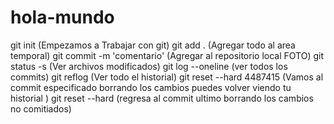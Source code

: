 # hola-mundo
git init (Empezamos a Trabajar con git)
git add . (Agregar todo al area temporal)
git commit -m 'comentario' (Agregar al repositorio local FOTO)
git status -s (Ver archivos modificados)
git log --oneline (ver todos los commits)
git reflog (Ver todo el historial)
git reset --hard 4487415 (Vamos al commit especificado borrando los cambios puedes volver viendo tu historial )
git reset --hard (regresa al commit ultimo borrando los cambios no comitiados)
